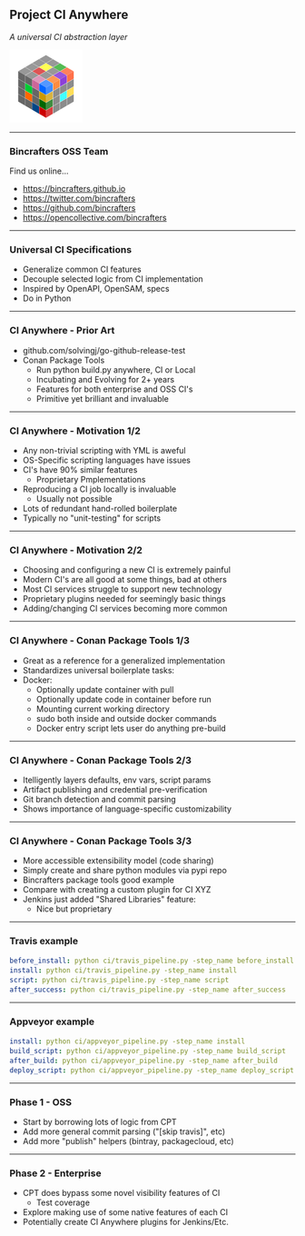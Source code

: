 ## Project CI Anywhere
*A universal CI abstraction layer*

![Image](./assets/BcCube128.png)

---
### Bincrafters OSS Team

Find us online...
* https://bincrafters.github.io
* https://twitter.com/bincrafters
* https://github.com/bincrafters
* https://opencollective.com/bincrafters

---
### Universal CI Specifications
* Generalize common CI features 
* Decouple selected logic from CI implementation
* Inspired by OpenAPI, OpenSAM, specs 
* Do in Python

---
### CI Anywhere - Prior Art
* github.com/solvingj/go-github-release-test
* Conan Package Tools
	* Run python build.py anywhere,  CI or Local
	* Incubating and Evolving for 2+ years
	* Features for both enterprise and OSS CI's
	* Primitive yet brilliant and invaluable
	
---
### CI Anywhere - Motivation 1/2
* Any non-trivial scripting with YML is aweful
* OS-Specific scripting languages have issues
* CI's have 90% similar features
	* Proprietary Pmplementations
* Reproducing a CI job locally is invaluable
	* Usually not possible
* Lots of redundant hand-rolled boilerplate
* Typically no "unit-testing" for scripts

---
### CI Anywhere - Motivation 2/2
* Choosing and configuring a new CI is extremely painful
* Modern CI's are all good at some things, bad at others
* Most CI services struggle to support new technology
* Proprietary plugins needed for seemingly basic things
* Adding/changing CI services becoming more common

---
### CI Anywhere - Conan Package Tools 1/3
* Great as a reference for a generalized implementation
* Standardizes universal boilerplate tasks:
* Docker:
	* Optionally update container with pull 
	* Optionally update code in container before run
	* Mounting current working directory
	* sudo both inside and outside docker commands
	* Docker entry script lets user do anything pre-build

---
### CI Anywhere - Conan Package Tools 2/3
* Itelligently layers defaults, env vars, script params
* Artifact publishing and credential pre-verification
* Git branch detection and commit parsing
* Shows importance of language-specific customizability

---
### CI Anywhere - Conan Package Tools 3/3
* More accessible extensibility model (code sharing)
* Simply create and share python modules via pypi repo
* Bincrafters package tools good example
* Compare with creating a custom plugin for CI XYZ
* Jenkins just added "Shared Libraries" feature: 
	* Nice but proprietary

---
### Travis example
```yml
before_install: python ci/travis_pipeline.py -step_name before_install
install: python ci/travis_pipeline.py -step_name install
script: python ci/travis_pipeline.py -step_name script
after_success: python ci/travis_pipeline.py -step_name after_success
```
---
### Appveyor example
```yml
install: python ci/appveyor_pipeline.py -step_name install
build_script: python ci/appveyor_pipeline.py -step_name build_script
after_build: python ci/appveyor_pipeline.py -step_name after_build
deploy_script: python ci/appveyor_pipeline.py -step_name deploy_script
```
---
### Phase 1 - OSS
* Start by borrowing lots of logic from CPT
* Add more general commit parsing ("[skip travis]", etc)
* Add more "publish" helpers (bintray, packagecloud, etc)


---
### Phase 2 - Enterprise
* CPT does bypass some novel visibility features of CI 
	* Test coverage  
* Explore making use of some native features of each CI
* Potentially create CI Anywhere plugins for Jenkins/Etc.
